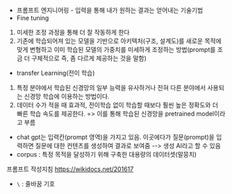 
 - 프롬프트 엔지니어링 - 입력을 통해 내가 원하는 결과는 얻어내는 기술기법
- Fine tuning 
1. 미세한 조정 과정을 통해 더 잘 작동하게 한다
2. 기존에 학습되어져 있는 모델을 기반으로 아키텍처(구조, 설계도)를 새로운 목적에 맞게 변형하고 이미 학습된 모델의 가중치를 미세하게 조정하는 방법(prompt를 조금 더 구체적으로 즉, 좀 다르게 제공하는 것을 말함)
- transfer Learning(전이 학습) 
1. 특정 분야에서 학습된 신경망의 일부 능력을 유사하거나 전혀 다른 분야에서 사용되는 신경망 학습에 이용하는 방법이다. 
2. 데이터 수가 적을 때 효과적, 전이학습 없이 학습할 때보다 훨씬 높은 정확도와 더 빠른 학습 속도를 제공한다. => 이를 통해 학습된 신경망을 pretrained model이라고 부름

- chat gpt는 입력칸(prompt 영역)을 가지고 있음. 이곳에다가 질문(prompt)을 입력하면 질문에 대한 컨텐츠를 생성하여 결과로 보여줌 --> 생성 AI라고 할 수 있음
- corpus : 특정 목적을 달성하기 위해 구축한 대용량의 데이터셋(말뭉치)

프롬프트 작성지침
https://wikidocs.net/201617
- `\`  : 줄바꿈 기호



